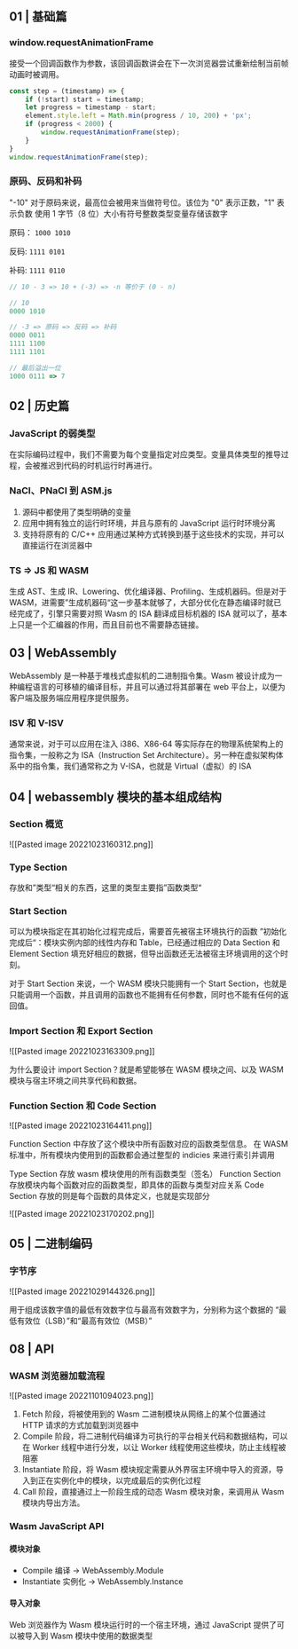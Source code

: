 ## 01 | 基础篇

### window.requestAnimationFrame

接受一个回调函数作为参数，该回调函数讲会在下一次浏览器尝试重新绘制当前帧动画时被调用。

```js
const step = (timestamp) => {
	if (!start) start = timestamp;
	let progress = timestamp - start;
	element.style.left = Math.min(progress / 10, 200) + 'px';
	if (progress < 2000) {
		window.requestAnimationFrame(step);
	}
}
window.requestAnimationFrame(step);
```

### 原码、反码和补码

"-10"
对于原码来说，最高位会被用来当做符号位。该位为 "0" 表示正数，"1" 表示负数
使用 1 字节（8 位）大小有符号整数类型变量存储该数字

原码：
`1000 1010`

反码:
`1111 0101`

补码:
`1111 0110`

```js
// 10 - 3 => 10 + (-3) => -n 等价于 (0 - n)

// 10
0000 1010

// -3 => 原码 => 反码 => 补码
0000 0011
1111 1100
1111 1101

// 最后溢出一位
1000 0111 => 7
```

## 02 | 历史篇

### JavaScript 的弱类型

在实际编码过程中，我们不需要为每个变量指定对应类型。变量具体类型的推导过程，会被推迟到代码的时机运行时再进行。

### NaCI、PNaCI 到 ASM.js

1. 源码中都使用了类型明确的变量
2. 应用中拥有独立的运行时环境，并且与原有的 JavaScript 运行时环境分离
3. 支持将原有的 C/C++ 应用通过某种方式转换到基于这些技术的实现，并可以直接运行在浏览器中

### TS => JS 和 WASM

生成 AST、生成 IR、Lowering、优化编译器、Profiling、生成机器码。但是对于 WASM，进需要”生成机器码“这一步基本就够了，大部分优化在静态编译时就已经完成了，引擎只需要对照 Wasm 的 ISA 翻译成目标机器的 ISA 就可以了，基本上只是一个汇编器的作用，而且目前也不需要静态链接。

## 03 | WebAssembly

WebAssembly 是一种基于堆栈式虚拟机的二进制指令集。Wasm 被设计成为一种编程语言的可移植的编译目标，并且可以通过将其部署在 web 平台上，以便为客户端及服务端应用程序提供服务。

### ISV 和 V-ISV

通常来说，对于可以应用在注入 i386、X86-64 等实际存在的物理系统架构上的指令集，一般称之为 ISA（Instruction Set Architecture）。另一种在虚拟架构体系中的指令集，我们通常称之为 V-ISA，也就是 Virtual（虚拟）的 ISA

## 04 | webassembly 模块的基本组成结构

### Section 概览

![[Pasted image 20221023160312.png]]

### Type Section

存放和”类型“相关的东西，这里的类型主要指”函数类型“

### Start Section

可以为模块指定在其初始化过程完成后，需要首先被宿主环境执行的函数
”初始化完成后“：模块实例内部的线性内存和 Table，已经通过相应的 Data Section 和 Element Section 填充好相应的数据，但导出函数还无法被宿主环境调用的这个时刻。

对于 Start Section 来说，一个 WASM 模块只能拥有一个 Start Section，也就是只能调用一个函数，并且调用的函数也不能拥有任何参数，同时也不能有任何的返回值。

### Import Section 和 Export Section

![[Pasted image 20221023163309.png]]

为什么要设计 import Section？就是希望能够在 WASM 模块之间、以及 WASM 模块与宿主环境之间共享代码和数据。

### Function Section 和 Code Section

![[Pasted image 20221023164411.png]]

Function Section 中存放了这个模块中所有函数对应的函数类型信息。
在 WASM 标准中，所有模块内使用到的函数都会通过整型的 indicies 来进行索引并调用

Type Section 存放 wasm 模块使用的所有函数类型（签名）
Function Section 存放模块内每个函数对应的函数类型，即具体的函数与类型对应关系
Code Section 存放的则是每个函数的具体定义，也就是实现部分

![[Pasted image 20221023170202.png]]

## 05 | 二进制编码

### 字节序

![[Pasted image 20221029144326.png]]

用于组成该数字值的最低有效数字位与最高有效数字为，分别称为这个数据的
“最低有效位（LSB）”和“最高有效位（MSB）”

## 08 | API

### WASM 浏览器加载流程

![[Pasted image 20221101094023.png]]

1. Fetch 阶段，将被使用到的 Wasm 二进制模块从网络上的某个位置通过 HTTP 请求的方式加载到浏览器中
2. Compile 阶段，将二进制代码编译为可执行的平台相关代码和数据结构，可以在 Worker 线程中进行分发，以让 Worker 线程使用这些模块，防止主线程被阻塞
3. Instantiate 阶段，将 Wasm 模块规定需要从外界宿主环境中导入的资源，导入到正在实例化中的模块，以完成最后的实例化过程
4. Call 阶段，直接通过上一阶段生成的动态 Wasm 模块对象，来调用从 Wasm 模块内导出方法。

### Wasm JavaScript API

#### 模块对象

- Compile 编译 -> WebAssembly.Module
- Instantiate 实例化 -> WebAssembly.Instance

#### 导入对象

Web 浏览器作为 Wasm 模块运行时的一个宿主环境，通过 JavaScript 提供了可以被导入到 Wasm 模块中使用的数据类型

